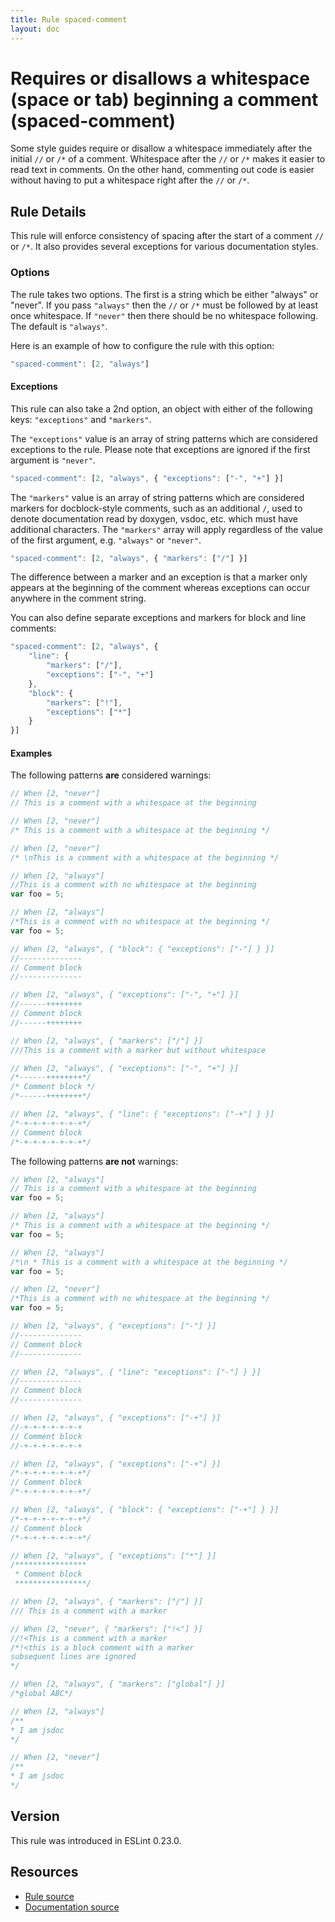 ```yaml
---
title: Rule spaced-comment
layout: doc
---
```

<!-- Note: No pull requests accepted for this file. See README.md in the root directory for details. -->
# Requires or disallows a whitespace (space or tab) beginning a comment (spaced-comment)

Some style guides require or disallow a whitespace immediately after the initial `//` or `/*` of a comment.
Whitespace after the `//` or `/*` makes it easier to read text in comments.
On the other hand, commenting out code is easier without having to put a whitespace right after the `//` or `/*`.

## Rule Details

This rule will enforce consistency of spacing after the start of a comment `//` or `/*`. It also provides several
exceptions for various documentation styles.

### Options

The rule takes two options. The first is a string which be either "always" or "never". If you pass `"always"` then the `//` or `/*` must be followed by at least once whitespace. If `"never"` then there should be no whitespace following. The default is `"always"`.

Here is an example of how to configure the rule with this option:

```js
"spaced-comment": [2, "always"]
```

#### Exceptions

This rule can also take a 2nd option, an object with either of the following keys: `"exceptions"` and `"markers"`.

The `"exceptions"` value is an array of string patterns which are considered exceptions to the rule.
Please note that exceptions are ignored if the first argument is `"never"`.

```js
"spaced-comment": [2, "always", { "exceptions": ["-", "+"] }]
```

The `"markers"` value is an array of string patterns which are considered markers for docblock-style comments,
such as an additional `/`, used to denote documentation read by doxygen, vsdoc, etc. which must have additional characters.
The `"markers"` array will apply regardless of the value of the first argument, e.g. `"always"` or `"never"`.

```js
"spaced-comment": [2, "always", { "markers": ["/"] }]
```

The difference between a marker and an exception is that a marker only appears at the beginning of the comment whereas
exceptions can occur anywhere in the comment string.

You can also define separate exceptions and markers for block and line comments:

```js
"spaced-comment": [2, "always", {
    "line": {
        "markers": ["/"],
        "exceptions": ["-", "+"]
    },
    "block": {
        "markers": ["!"],
        "exceptions": ["*"]
    }
}]
```

#### Examples

The following patterns **are** considered warnings:

```js
// When [2, "never"]
// This is a comment with a whitespace at the beginning
```

```js
// When [2, "never"]
/* This is a comment with a whitespace at the beginning */
```


```js
// When [2, "never"]
/* \nThis is a comment with a whitespace at the beginning */
```

```js
// When [2, "always"]
//This is a comment with no whitespace at the beginning
var foo = 5;
```

```js
// When [2, "always"]
/*This is a comment with no whitespace at the beginning */
var foo = 5;
```

```js
// When [2, "always", { "block": { "exceptions": ["-"] } }]
//--------------
// Comment block
//--------------
```

```js
// When [2, "always", { "exceptions": ["-", "+"] }]
//------++++++++
// Comment block
//------++++++++
```

```js
// When [2, "always", { "markers": ["/"] }]
///This is a comment with a marker but without whitespace
```

```js
// When [2, "always", { "exceptions": ["-", "+"] }]
/*------++++++++*/
/* Comment block */
/*------++++++++*/
```

```js
// When [2, "always", { "line": { "exceptions": ["-+"] } }]
/*-+-+-+-+-+-+-+*/
// Comment block
/*-+-+-+-+-+-+-+*/
```

The following patterns **are not** warnings:

```js
// When [2, "always"]
// This is a comment with a whitespace at the beginning
var foo = 5;
```

```js
// When [2, "always"]
/* This is a comment with a whitespace at the beginning */
var foo = 5;
```

```js
// When [2, "always"]
/*\n * This is a comment with a whitespace at the beginning */
var foo = 5;
```

```js
// When [2, "never"]
/*This is a comment with no whitespace at the beginning */
var foo = 5;
```

```js
// When [2, "always", { "exceptions": ["-"] }]
//--------------
// Comment block
//--------------
```

```js
// When [2, "always", { "line": "exceptions": ["-"] } }]
//--------------
// Comment block
//--------------
```

```js
// When [2, "always", { "exceptions": ["-+"] }]
//-+-+-+-+-+-+-+
// Comment block
//-+-+-+-+-+-+-+
```

```js
// When [2, "always", { "exceptions": ["-+"] }]
/*-+-+-+-+-+-+-+*/
// Comment block
/*-+-+-+-+-+-+-+*/
```

```js
// When [2, "always", { "block": { "exceptions": ["-+"] } }]
/*-+-+-+-+-+-+-+*/
// Comment block
/*-+-+-+-+-+-+-+*/
```

```js
// When [2, "always", { "exceptions": ["*"] }]
/****************
 * Comment block
 ****************/
```

```js
// When [2, "always", { "markers": ["/"] }]
/// This is a comment with a marker
```

```js
// When [2, "never", { "markers": ["!<"] }]
//!<This is a comment with a marker
/*!<this is a block comment with a marker
subsequent lines are ignored
*/
```

```js
// When [2, "always", { "markers": ["global"] }]
/*global ABC*/
```

```js
// When [2, "always"]
/**
* I am jsdoc
*/
```

```js
// When [2, "never"]
/**
* I am jsdoc
*/
```


## Version

This rule was introduced in ESLint 0.23.0.

## Resources

* [Rule source](https://github.com/eslint/eslint/tree/master/lib/rules/spaced-comment.js)
* [Documentation source](https://github.com/eslint/eslint/tree/master/docs/rules/spaced-comment.md)
